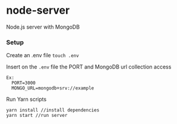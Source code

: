 # node-server

Node.js server with MongoDB

### Setup

Create an .env file
`touch .env`

Insert on the `.env` file the PORT and MongoDB url collection access

```
Ex:
  PORT=3000
  MONGO_URL=mongodb+srv://example
```

Run Yarn scripts

```
yarn install //install dependencies
yarn start //run server
```
